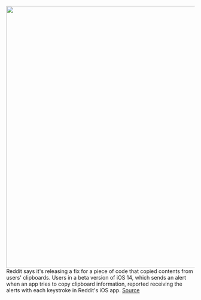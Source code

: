<img src='https://cdn.vox-cdn.com/thumbor/z7UswMgWjimn79DFWP8R074Lsno=/0x0:2040x1360/1200x800/filters:focal(857x517:1183x843)/cdn.vox-cdn.com/uploads/chorus_image/image/67016735/acastro_180413_1777_reddit_0001.0.jpg' width='700px' /><br/>
Reddit says it's releasing a fix for a piece of code that copied contents from users' clipboards. Users in a beta version of iOS 14, which sends an alert when an app tries to copy clipboard information, reported receiving the alerts with each keystroke in Reddit's iOS app.
<a href='https://www.theverge.com/2020/7/4/21313214/reddit-code-clipboard-privacy-copy-ios'> Source <a/>